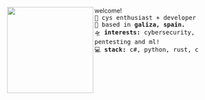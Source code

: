 

<a href="https://i.pinimg.com/originals/9d/9b/d1/9d9bd13afce1a798d22ecfd9897730ed.gif"><img align="left" width="200" src="https://i.pinimg.com/originals/9d/9b/d1/9d9bd13afce1a798d22ecfd9897730ed.gif"></a>  welcome!<br><samp>
  <kbd>🦄</kbd> cys enthusiast + developer </b> <br>
<kbd>🌱</kbd> based in <b> galiza, spain.</b> <br>
  <kbd>🛸</kbd> <b>interests:</b> cybersecurity, pentesting and ml! <br>
   <kbd>💻</kbd> <b>stack:</b> c#, python, rust, c <br>
